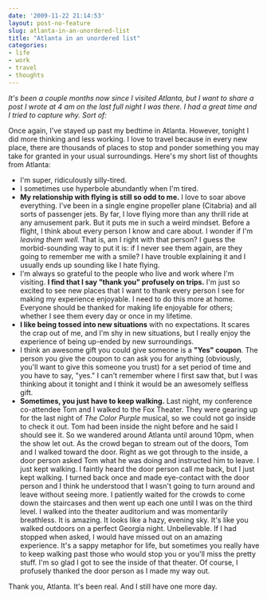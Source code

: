 ```yaml
---
date: '2009-11-22 21:14:53'
layout: post-no-feature
slug: atlanta-in-an-unordered-list
title: "Atlanta in an unordered list"
categories:
- life
- work
- travel
- thoughts
---
```


_It's been a couple months now since I visited Atlanta, but I want to share a post I wrote at 4 am on the last full night I was there. I had a great time and I tried to capture why. Sort of:_

Once again, I've stayed up past my bedtime in Atlanta. However, tonight I did more thinking and less working. I love to travel because in every new place, there are thousands of places to stop and ponder something you may take for granted in your usual surroundings. Here's my short list of thoughts from Atlanta:

* I'm super, ridiculously silly-tired.
* I sometimes use hyperbole abundantly when I'm tired.
* **My relationship with flying is still so odd to me.** I love to soar above everything. I've been in a single engine propeller plane (Citabria) and all sorts of passenger jets. By far, I love flying more than any thrill ride at any amusement park. But it puts me in such a weird mindset. Before a flight, I think about every person I know and care about. I wonder if I'm _leaving them well._ That is, am I right with that person? I guess the morbid-sounding way to put it is: if I never see them again, are they going to remember me with a smile? I have trouble explaining it and I usually ends up sounding like I hate flying.
* I'm always so grateful to the people who live and work where I'm visiting. **I find that I say "thank you" profusely on trips.** I'm just so excited to see new places that I want to thank every person I see for making my experience enjoyable. I need to do this more at home. Everyone should be thanked for making life enjoyable for others; whether I see them every day or once in my lifetime.
* **I like being tossed into new situations** with no expectations. It scares the crap out of me, and I'm shy in new situations, but I really enjoy the experience of being up-ended by new surroundings.
* I think an awesome gift you could give someone is a **"Yes" coupon**. The person you give the coupon to can ask you for anything (obviously, you'll want to give this someone you trust) for a set period of time and you have to say, "yes." I can't remember where I first saw that, but I was thinking about it tonight and I think it would be an awesomely selfless gift.
* **Sometimes, you just have to keep walking.** Last night, my conference co-attendee Tom and I walked to the Fox Theater. They were gearing up for the last night of _The Color Purple_ musical, so we could not go inside to check it out. Tom had been inside the night before and he said I should see it. So we wandered around Atlanta until around 10pm, when the show let out. As the crowd began to stream out of the doors, Tom and I walked toward the door. Right as we got through to the inside, a door person asked Tom what he was doing and instructed him to leave. I just kept walking. I faintly heard the door person call me back, but I just kept walking. I turned back once and made eye-contact with the door person and I think he understood that I wasn't going to turn around and leave without seeing more. I patiently waited for the crowds to come down the staircases and then went up each one until I was on the third level. I walked into the theater auditorium and was momentarily breathless. It is amazing. It looks like a hazy, evening sky. It's like you walked outdoors on a perfect Georgia night. Unbelievable. If I had stopped when asked, I would have missed out on an amazing experience. It's a sappy metaphor for life, but sometimes you really have to keep walking past those who would stop you or you'll miss the pretty stuff. I'm so glad I got to see the inside of that theater. Of course, I profusely thanked the door person as I made my way out.

Thank you, Atlanta. It's been real. And I still have one more day.